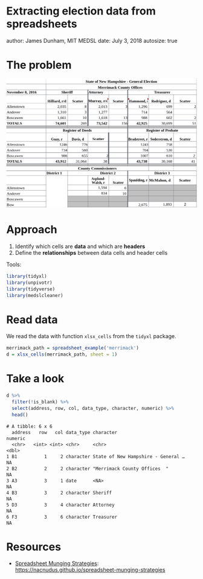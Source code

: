 Extracting election data from spreadsheets
========================================================
author: James Dunham, MIT MEDSL
date: July 3, 2018
autosize: true

The problem
========================================================

![plot of chunk unnamed-chunk-1](merrimack-long.png)

Approach
========================================================

1. Identify which cells are **data** and which are **headers**
2. Define the **relationships** between data cells and header cells

Tools:

```r
library(tidyxl)
library(unpivotr)
library(tidyverse)
library(medslcleaner)
```

Read data
====================

We read the data with function `xlsx_cells` from the `tidyxl` package.


```r
merrimack_path = spreadsheet_example('merrimack')
d = xlsx_cells(merrimack_path, sheet = 1)
```

Take a look
======


```r
d %>%
  filter(!is_blank) %>%
  select(address, row, col, data_type, character, numeric) %>%
  head()
```

```
# A tibble: 6 x 6
  address   row   col data_type character                          numeric
  <chr>   <int> <int> <chr>     <chr>                                <dbl>
1 B1          1     2 character State of New Hampshire - General …      NA
2 B2          2     2 character "Merrimack County Offices  "            NA
3 A3          3     1 date      <NA>                                    NA
4 B3          3     2 character Sheriff                                 NA
5 D3          3     4 character Attorney                                NA
6 F3          3     6 character Treasurer                               NA
```

Resources
====================

* [Spreadsheet Munging Strategies](https://nacnudus.github.io/spreadsheet-munging-strategies): <https://nacnudus.github.io/spreadsheet-munging-strategies>

